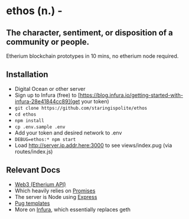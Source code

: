 # ethos (n.) -
## The character, sentiment, or disposition of a community or people.

Etherium blockchain prototypes in 10 mins, no etherium node required.

## Installation

* Digital Ocean or other server
* Sign up to Infura (free) to [https://blog.infura.io/getting-started-with-infura-28e41844cc89](get your token)
* `git clone https://github.com/staringispolite/ethos`
* `cd ethos`
* `npm install`
* `cp .env.sample .env`
* Add your token and desired network to .env
* `DEBUG=ethos:* npm start`
* Load http://server.ip.addr.here:3000 to see views/index.pug (via routes/index.js)


## Relevant Docs

* [Web3 (Etherium API)](https://github.com/ethereum/wiki/wiki/JavaScript-API#web3js-api-reference)
* Which heavily relies on [Promises](https://spring.io/understanding/javascript-promises)
* The server is Node using [Express](http://expressjs.com/en/guide/routing.html)
* [Pug templates](https://pugjs.org/language/attributes.html)
* More on [Infura](https://infura.docs.apiary.io), which essentially replaces geth
